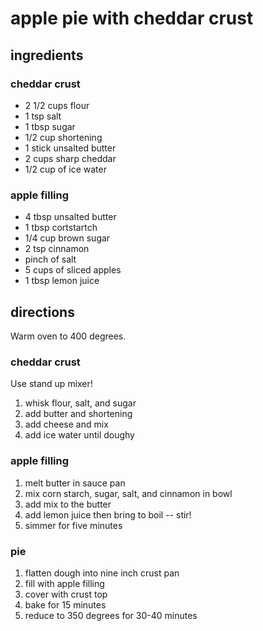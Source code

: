 # apple pie with cheddar crust

## ingredients

### cheddar crust

* 2 1/2 cups flour
* 1 tsp salt
* 1 tbsp sugar
* 1/2 cup shortening
* 1 stick unsalted butter
* 2 cups sharp cheddar
* 1/2 cup of ice water

### apple filling

* 4 tbsp unsalted butter
* 1 tbsp cortstartch
* 1/4 cup brown sugar
* 2 tsp cinnamon
* pinch of salt
* 5 cups of sliced apples
* 1 tbsp lemon juice

## directions

Warm oven to 400 degrees.

### cheddar crust

Use stand up mixer!

1. whisk flour, salt, and sugar
1. add butter and shortening
1. add cheese and mix
1. add ice water until doughy

### apple filling

1. melt butter in sauce pan
1. mix corn starch, sugar, salt, and cinnamon in bowl
1. add mix to the butter
1. add lemon juice then bring to boil -- stir!
1. simmer for five minutes

### pie

1. flatten dough into nine inch crust pan
1. fill with apple filling
1. cover with crust top
1. bake for 15 minutes
1. reduce to 350 degrees for 30-40 minutes
